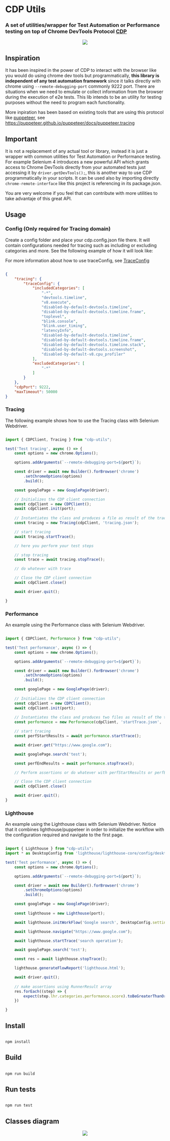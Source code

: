 # CDP Utils

### A set of utilities/wrapper for Test Automation or Performance testing on top of Chrome DevTools Protocol [CDP](https://chromedevtools.github.io/devtools-protocol/)

<p align="center">
  <img src="images/Basic-Diagram.png" />
</p>

## Inspiration

It has been inspired in the power of CDP to interact with the browser like you would do using chrome dev tools but programmatically, **this library is independent of any test automation framework** since it talks directly with chrome using `--remote-debugging-port` commonly 9222 port.  There are situations when we need to emulate or collect information from the browser during the execution of e2e tests.  This lib intends to be an utility for testing purposes without the need to program each functionality.

More inpiration has been based on existing tools that are using this protocol like [puppeteer](https://github.com/puppeteer/puppeteer), see https://puppeteer.github.io/puppeteer/docs/puppeteer.tracing

## Important

It is not a replacement of any actual tool or library, instead it is just a wrapper with common utilities for Test Automation or Performance testing. For example Selenium 4 introduces a new powerful API which grants access to Chrome DevTools directly from your automated tests just accessing it by `driver.getDevTools();`, this is another way to use CDP programmatically in your scripts.  It can be used also by importing directly `chrome-remote-interface` like this project is referencing in its package.json. 

You are very welcome if you feel that can contribute with more utilities to take advantaje of this great API.

## Usage

### Config (Only required for Tracing domain)

Create a config folder and place your cdp.config.json file there.  It will contain configurations needed for tracing such as including or excluding categories and more.  See the following example of how it will look like:

For more information about how to use traceConfig, see [TraceConfig](https://chromedevtools.github.io/devtools-protocol/tot/Tracing/#type-TraceConfig)

```json

{
    "tracing": {
        "traceConfig": {
            "includedCategories": [
                "-*",
                "devtools.timeline",
                "v8.execute",
                "disabled-by-default-devtools.timeline",
                "disabled-by-default-devtools.timeline.frame",
                "toplevel",
                "blink.console",
                "blink.user_timing",
                "latencyInfo",
                "disabled-by-default-devtools.timeline",
                "disabled-by-default-devtools.timeline.frame",
                "disabled-by-default-devtools.timeline.stack",
                "disabled-by-default-devtools.screenshot",
                "disabled-by-default-v8.cpu_profiler"
            ],
            "excludedCategories": [
                "-*"
            ]
        }
    },
    "cdpPort": 9222,
    "maxTimeout": 50000
}

```


### Tracing

The following example shows how to use the Tracing class with Selenium Webdriver.

```js

import { CDPClient, Tracing } from "cdp-utils";

test('Test tracing', async () => {
    const options = new chrome.Options();

    options.addArguments(`--remote-debugging-port=${port}`);

    const driver = await new Builder().forBrowser('chrome')
        .setChromeOptions(options)
        .build();

    const googlePage = new GooglePage(driver);

    // Initializes the CDP client connection
    const cdpClient = new CDPClient();
    await cdpClient.init(port);
    
    // Instantiates the class and produces a file as result of the trace
    const tracing = new Tracing(cdpClient, 'tracing.json');

    // start tracing
    await tracing.startTrace();

    // here you perform your test steps

    // stop tracing
    const trace = await tracing.stopTrace();

    // do whatever with trace

    // Close the CDP client connection
    await cdpClient.close()

    await driver.quit();

}

```

### Performance

An example using the Performance class with Selenium Webdriver.

```js

import { CDPClient, Performance } from "cdp-utils";

test('Test performance', async () => {
    const options = new chrome.Options();

    options.addArguments(`--remote-debugging-port=${port}`);

    const driver = await new Builder().forBrowser('chrome')
        .setChromeOptions(options)
        .build();

    const googlePage = new GooglePage(driver);
    
    // Initializes the CDP client connection
    const cdpClient = new CDPClient();
    await cdpClient.init(port);
    
    // Instantiates the class and produces two files as result of the trace
    const performance = new Performance(cdpClient, 'startTrace.json', 'endTrace.json');

    // start tracing
    const perfStartResults = await performance.startTrace();

    await driver.get("https://www.google.com");

    await googlePage.search('test');

    const perfEndResults = await performance.stopTrace();

    // Perform assertions or do whatever with perfStartResults or perfEndResults

    // Close the CDP client connection
    await cdpClient.close()

    await driver.quit();
}

```

### Lighthouse

An example using the Lighthouse class with Selenium Webdriver.  Notice that it combines lighthouse/puppeteer in order to initialize the workflow with the configuration required and navigate to the first page.

```js

import { Lighthouse } from "cdp-utils";
import * as DesktopConfig from 'lighthouse/lighthouse-core/config/desktop-config.js';

test('Test performance', async () => {
    const options = new chrome.Options();

    options.addArguments(`--remote-debugging-port=${port}`);

    const driver = await new Builder().forBrowser('chrome')
        .setChromeOptions(options)
        .build();

    const googlePage = new GooglePage(driver);
    
    const lighthouse = new Lighthouse(port);

    await lighthouse.initWorkFlow('Google search', DesktopConfig.settings);

    await lighthouse.navigate("https://www.google.com");

    await lighthouse.startTrace('search operation');

    await googlePage.search('test');

    const res = await lighthouse.stopTrace();

    lighthouse.generateFlowReport('lighthouse.html');

    await driver.quit();
    
    // make assertions using RunnerResult array
    res.forEach((step) => {
        expect(step.lhr.categories.performance.score).toBeGreaterThanOrEqual(0.8);
    })

}

```

## Install

```sh

npm install

```

## Build

```sh

npm run build

```
## Run tests

```sh

npm run test

```

## Classes diagram

<p align="center">
  <img src="images/src_diagram.png" />
</p>
